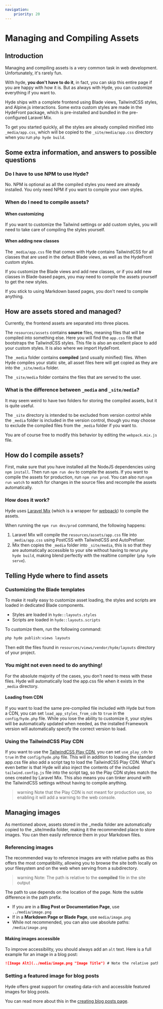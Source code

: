 ```yaml
---
navigation:
    priority: 20
---
```


# Managing and Compiling Assets

## Introduction

Managing and compiling assets is a very common task in web development. Unfortunately, it's rarely fun.

With hyde, **you don't have to do it**, in fact, you can skip this entire page if you are happy with how it is.
But as always with Hyde, you can customize everything if you want to.

Hyde ships with a complete frontend using Blade views, TailwindCSS styles, and Alpine.js interactions. Some extra custom styles are made in the HydeFront package, which is pre-installed and bundled in the pre-configured Laravel Mix.

To get you started quickly, all the styles are already compiled minified into `_media/app.css`, which will be copied to the `_site/media/app.css` directory when you run `php hyde build`.


## Some extra information, and answers to possible questions

### Do I have to use NPM to use Hyde?

No. NPM is optional as all the compiled styles you need are already installed. You only need NPM if you want to compile your own styles.

### When do I need to compile assets?

#### When customizing

If you want to customize the Tailwind settings or add custom styles, you will need to take care of compiling the styles yourself.

#### When adding new classes

The `_media/app.css` file that comes with Hyde contains TailwindCSS for all classes that are used in the default Blade views, as well as the HydeFront custom styles.

If you customize the Blade views and add new classes, or if you add new classes in Blade-based pages, you may need to compile the assets yourself to get the new styles.

If you stick to using Markdown based pages, you don't need to compile anything.


## How are assets stored and managed?

Currently, the frontend assets are separated into three places.

The `resources/assets` contains **source** files, meaning files that will be compiled into something else. Here you will find the `app.css` file that bootstraps the TailwindCSS styles. This file is also an excellent place to add your custom styles. It is also where we import HydeFront.

The `_media` folder contains **compiled** (and usually minified) files. When Hyde compiles your static site, all asset files here will get copied as they are into the `_site/media` folder.

The `_site/media` folder contains the files that are served to the user.

### What is the difference between `_media` and `_site/media`?

It may seem weird to have two folders for storing the compiled assets, but it is quite useful.

The `_site` directory is intended to be excluded from version control while the `_media` folder is included in the version control, though you may choose to exclude the compiled files from the `_media` folder if you want to.

You are of course free to modify this behavior by editing the `webpack.mix.js` file.


## How do I compile assets?

First, make sure that you have installed all the NodeJS dependencies using `npm install`.
Then run `npm run dev` to compile the assets. If you want to compile the assets for production, run `npm run prod`.
You can also run `npm run watch` to watch for changes in the source files and recompile the assets automatically.

### How does it work?

Hyde uses [Laravel Mix](https://laravel-mix.com/) (which is a wrapper for [webpack](https://webpack.js.org/)) to compile the assets.

When running the `npm run dev/prod` command, the following happens:

1. Laravel Mix will compile the `resources/assets/app.css` file into `_media/app.css` using PostCSS with TailwindCSS and AutoPrefixer.
2. Mix then copies the `_media` folder into `_site/media`, this is so that they are automatically accessible to your site without having to rerun `php hyde build`, making blend perfectly with the realtime compiler (`php hyde serve`).


## Telling Hyde where to find assets

### Customizing the Blade templates

To make it really easy to customize asset loading, the styles and scripts are loaded in dedicated Blade components.

- Styles are loaded in `hyde::layouts.styles`
- Scripts are loaded in `hyde::layouts.scripts`

To customize them, run the following command:

```bash
php hyde publish:views layouts
```

Then edit the files found in `resources/views/vendor/hyde/layouts` directory of your project.

### You might not even need to do anything!

For the absolute majority of the cases, you don't need to mess with these files. Hyde will automatically load the app.css file when it exists in the `_media` directory.

#### Loading from CDN

If you want to load the same pre-compiled file included with Hyde but from a CDN, you can set `load_app_styles_from_cdn` to `true` in the `config/hyde.php` file. While you lose the ability to customize it, your styles will be automatically updated when needed, as the installed Framework version will automatically specify the correct version to load.

### Using the TailwindCSS Play CDN

If you want to use the [TailwindCSS Play CDN](https://tailwindcss.com/docs/installation/play-cdn), you can set `use_play_cdn` to `true` in the `config/hyde.php` file.
This will in addition to loading the standard app.css file also add a script tag to load the TailwindCSS Play CDN.
What's even better is that Hyde will also inject the contents of the included `tailwind.config.js` file into the script tag, so the Play CDN styles match the ones created by Laravel Mix.
This also means you can tinker around with the TailwindCSS settings without having to compile anything.

>warning Note that the Play CDN is not meant for production use, so enabling it will add a warning to the web console.


## Managing images

As mentioned above, assets stored in the _media folder are automatically copied to the _site/media folder,
making it the recommended place to store images. You can then easily reference them in your Markdown files.

### Referencing images

The recommended way to reference images are with relative paths as this offers the most compatibility,
allowing you to browse the site both locally on your filesystem and on the web when serving from a subdirectory.

>warning Note: The path is relative to the <b>compiled</b> file in the site output

The path to use depends on the location of the page. Note the subtle difference in the path prefix.

- If you are in a **Blog Post or Documentation Page**, use `../media/image.png`
- If in a **Markdown Page or Blade Page**, use `media/image.png`
- While not recommended, you can also use absolute paths: `/media/image.png`

#### Making images accessible

To improve accessibility, you should always add an `alt` text. Here is a full example for an image in a blog post:

```markdown
![Image Alt](../media/image.png "Image Title") # Note the relative path
```

### Setting a featured image for blog posts

Hyde offers great support for creating data-rich and accessible featured images for blog posts.

You can read more about this in the [creating blog posts page](blog-posts#image).
